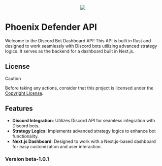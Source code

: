 <p align="center">
<img src="https://i.ibb.co/7NXb07j/Full-Welfare-Systems.png">
</p>

# Phoenix Defender API

Welcome to the Discord Bot Dashboard API! This API is built in Rust and designed to work seamlessly with Discord bots utilizing advanced strategy logics. It serves as the backend for a dashboard built in Next.js.

## License

> [!CAUTION]
> Before taking any actions, consider that this project is licensed under the [Copyright License](LICENSE.md).

## Features

- **Discord Integration**: Utilizes Discord API for seamless integration with Discord bots.
- **Strategy Logics**: Implements advanced strategy logics to enhance bot functionality.
- **Next.js Dashboard**: Designed to work with a Next.js-based dashboard for easy customization and user interaction.

### Version beta-1.0.1

